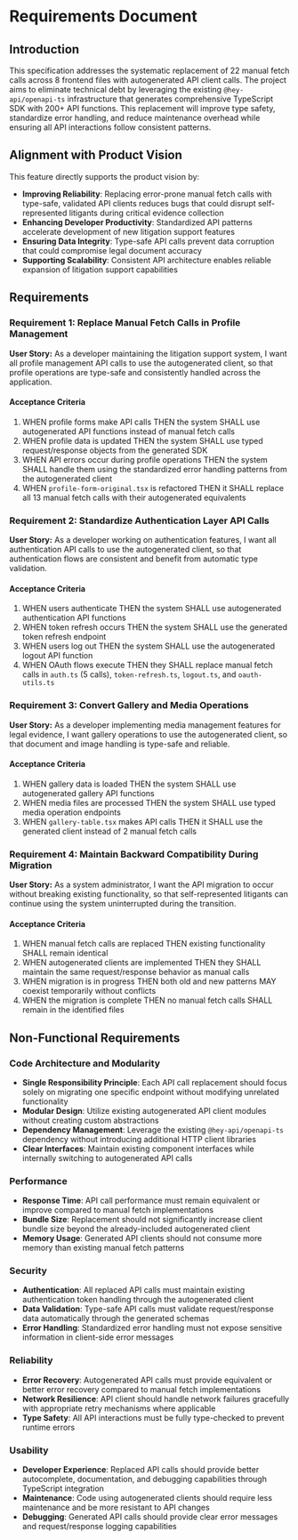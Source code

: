 # Requirements Document

## Introduction

This specification addresses the systematic replacement of 22 manual fetch calls across 8 frontend files with autogenerated API client calls. The project aims to eliminate technical debt by leveraging the existing `@hey-api/openapi-ts` infrastructure that generates comprehensive TypeScript SDK with 200+ API functions. This replacement will improve type safety, standardize error handling, and reduce maintenance overhead while ensuring all API interactions follow consistent patterns.

## Alignment with Product Vision

This feature directly supports the product vision by:
- **Improving Reliability**: Replacing error-prone manual fetch calls with type-safe, validated API clients reduces bugs that could disrupt self-represented litigants during critical evidence collection
- **Enhancing Developer Productivity**: Standardized API patterns accelerate development of new litigation support features
- **Ensuring Data Integrity**: Type-safe API calls prevent data corruption that could compromise legal document accuracy
- **Supporting Scalability**: Consistent API architecture enables reliable expansion of litigation support capabilities

## Requirements

### Requirement 1: Replace Manual Fetch Calls in Profile Management

**User Story:** As a developer maintaining the litigation support system, I want all profile management API calls to use the autogenerated client, so that profile operations are type-safe and consistently handled across the application.

#### Acceptance Criteria

1. WHEN profile forms make API calls THEN the system SHALL use autogenerated API functions instead of manual fetch calls
2. WHEN profile data is updated THEN the system SHALL use typed request/response objects from the generated SDK
3. WHEN API errors occur during profile operations THEN the system SHALL handle them using the standardized error handling patterns from the autogenerated client
4. WHEN `profile-form-original.tsx` is refactored THEN it SHALL replace all 13 manual fetch calls with their autogenerated equivalents

### Requirement 2: Standardize Authentication Layer API Calls

**User Story:** As a developer working on authentication features, I want all authentication API calls to use the autogenerated client, so that authentication flows are consistent and benefit from automatic type validation.

#### Acceptance Criteria

1. WHEN users authenticate THEN the system SHALL use autogenerated authentication API functions
2. WHEN token refresh occurs THEN the system SHALL use the generated token refresh endpoint
3. WHEN users log out THEN the system SHALL use the autogenerated logout API function
4. WHEN OAuth flows execute THEN they SHALL replace manual fetch calls in `auth.ts` (5 calls), `token-refresh.ts`, `logout.ts`, and `oauth-utils.ts`

### Requirement 3: Convert Gallery and Media Operations

**User Story:** As a developer implementing media management features for legal evidence, I want gallery operations to use the autogenerated client, so that document and image handling is type-safe and reliable.

#### Acceptance Criteria

1. WHEN gallery data is loaded THEN the system SHALL use autogenerated gallery API functions
2. WHEN media files are processed THEN the system SHALL use typed media operation endpoints
3. WHEN `gallery-table.tsx` makes API calls THEN it SHALL use the generated client instead of 2 manual fetch calls

### Requirement 4: Maintain Backward Compatibility During Migration

**User Story:** As a system administrator, I want the API migration to occur without breaking existing functionality, so that self-represented litigants can continue using the system uninterrupted during the transition.

#### Acceptance Criteria

1. WHEN manual fetch calls are replaced THEN existing functionality SHALL remain identical
2. WHEN autogenerated clients are implemented THEN they SHALL maintain the same request/response behavior as manual calls
3. WHEN migration is in progress THEN both old and new patterns MAY coexist temporarily without conflicts
4. WHEN the migration is complete THEN no manual fetch calls SHALL remain in the identified files

## Non-Functional Requirements

### Code Architecture and Modularity
- **Single Responsibility Principle**: Each API call replacement should focus solely on migrating one specific endpoint without modifying unrelated functionality
- **Modular Design**: Utilize existing autogenerated API client modules without creating custom abstractions
- **Dependency Management**: Leverage the existing `@hey-api/openapi-ts` dependency without introducing additional HTTP client libraries
- **Clear Interfaces**: Maintain existing component interfaces while internally switching to autogenerated API calls

### Performance
- **Response Time**: API call performance must remain equivalent or improve compared to manual fetch implementations
- **Bundle Size**: Replacement should not significantly increase client bundle size beyond the already-included autogenerated client
- **Memory Usage**: Generated API clients should not consume more memory than existing manual fetch patterns

### Security
- **Authentication**: All replaced API calls must maintain existing authentication token handling through the autogenerated client
- **Data Validation**: Type-safe API calls must validate request/response data automatically through the generated schemas
- **Error Handling**: Standardized error handling must not expose sensitive information in client-side error messages

### Reliability
- **Error Recovery**: Autogenerated API calls must provide equivalent or better error recovery compared to manual fetch implementations
- **Network Resilience**: API client should handle network failures gracefully with appropriate retry mechanisms where applicable
- **Type Safety**: All API interactions must be fully type-checked to prevent runtime errors

### Usability
- **Developer Experience**: Replaced API calls should provide better autocomplete, documentation, and debugging capabilities through TypeScript integration
- **Maintenance**: Code using autogenerated clients should require less maintenance and be more resistant to API changes
- **Debugging**: Generated API calls should provide clear error messages and request/response logging capabilities